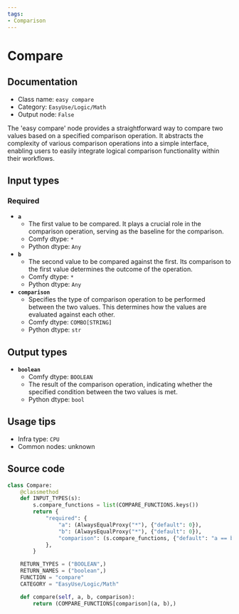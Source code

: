 ```yaml
---
tags:
- Comparison
---
```


# Compare
## Documentation
- Class name: `easy compare`
- Category: `EasyUse/Logic/Math`
- Output node: `False`

The 'easy compare' node provides a straightforward way to compare two values based on a specified comparison operation. It abstracts the complexity of various comparison operations into a simple interface, enabling users to easily integrate logical comparison functionality within their workflows.
## Input types
### Required
- **`a`**
    - The first value to be compared. It plays a crucial role in the comparison operation, serving as the baseline for the comparison.
    - Comfy dtype: `*`
    - Python dtype: `Any`
- **`b`**
    - The second value to be compared against the first. Its comparison to the first value determines the outcome of the operation.
    - Comfy dtype: `*`
    - Python dtype: `Any`
- **`comparison`**
    - Specifies the type of comparison operation to be performed between the two values. This determines how the values are evaluated against each other.
    - Comfy dtype: `COMBO[STRING]`
    - Python dtype: `str`
## Output types
- **`boolean`**
    - Comfy dtype: `BOOLEAN`
    - The result of the comparison operation, indicating whether the specified condition between the two values is met.
    - Python dtype: `bool`
## Usage tips
- Infra type: `CPU`
- Common nodes: unknown


## Source code
```python
class Compare:
    @classmethod
    def INPUT_TYPES(s):
        s.compare_functions = list(COMPARE_FUNCTIONS.keys())
        return {
            "required": {
                "a": (AlwaysEqualProxy("*"), {"default": 0}),
                "b": (AlwaysEqualProxy("*"), {"default": 0}),
                "comparison": (s.compare_functions, {"default": "a == b"}),
            },
        }

    RETURN_TYPES = ("BOOLEAN",)
    RETURN_NAMES = ("boolean",)
    FUNCTION = "compare"
    CATEGORY = "EasyUse/Logic/Math"

    def compare(self, a, b, comparison):
        return (COMPARE_FUNCTIONS[comparison](a, b),)

```
